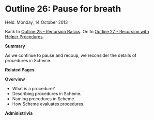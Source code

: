 Outline 26: Pause for breath
============================

Held: Monday, 14 October 2013

Back to [Outline 25 - Recursion Basics](outline.25.html).
On to [Outline 27 - Recursion with Helper Procedures](outline.27.html).

**Summary**

As we continue to pause and recoup, we reconsider the details of procedures 
in Scheme.

**Related Pages**


**Overview**

* What is a procedure?
* Describing procedures in Scheme.
* Naming procedures in Scheme.
* How Scheme evaluates procedures.

**Administrivia**



